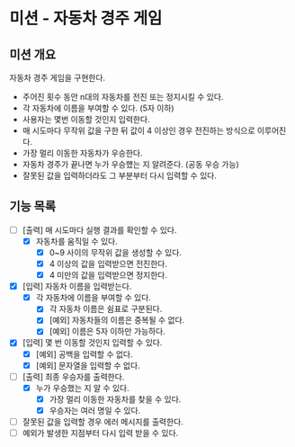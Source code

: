 # 미션 - 자동차 경주 게임

## 미션 개요

자동차 경주 게임을 구현한다.

- 주어진 횟수 동안 n대의 자동차를 전진 또는 정지시킬 수 있다.
- 각 자동차에 이름을 부여할 수 있다. (5자 이하)
- 사용자는 몇번 이동할 것인지 입력한다.
- 매 시도마다 무작위 값을 구한 뒤 값이 4 이상인 경우 전진하는 방식으로 이루어진다.
- 가장 멀리 이동한 자동차가 우승한다.
- 자동차 경주가 끝나면 누가 우승헀는 지 알려준다. (공동 우승 가능)
- 잘못된 값을 입력하더라도 그 부분부터 다시 입력할 수 있다.

## 기능 목록

- [ ] [출력] 매 시도마다 실행 결과를 확인할 수 있다.
    - [x] 자동차를 움직일 수 있다.
        - [x] 0~9 사이의 무작위 값을 생성할 수 있다.
        - [x] 4 이상의 값을 입력받으면 전진한다.
        - [x] 4 미만의 값을 입력받으면 정지한다.
- [x] [입력] 자동차 이름을 입력받는다.
    - [x] 각 자동차에 이름을 부여할 수 있다.
        - [x] 각 자동차 이름은 쉼표로 구분된다.
        - [x] [예외] 자동차들의 이름은 중복될 수 없다.
        - [x] [예외] 이름은 5자 이하만 가능하다.
- [x] [입력] 몇 번 이동할 것인지 입력할 수 있다.
    - [x] [예외] 공백을 입력할 수 없다.
    - [x] [예외] 문자열을 입력할 수 없다.
- [ ] [출력] 최종 우승자를 출력한다.
    - [x] 누가 우승했는 지 알 수 있다.
        - [x] 가장 멀리 이동한 자동차를 찾을 수 있다.
        - [x] 우승자는 여러 명일 수 있다.
- [ ] 잘못된 값을 입력할 경우 에러 메시지를 출력한다.
- [ ] 예외가 발생한 지점부터 다시 입력 받을 수 있다.
